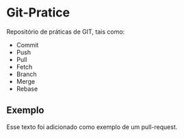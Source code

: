 # Git-Pratice

Repositório de práticas de GIT, tais como:

* Commit
* Push
* Pull
* Fetch
* Branch
* Merge
* Rebase

## Exemplo

Esse texto foi adicionado como exemplo de um pull-request.